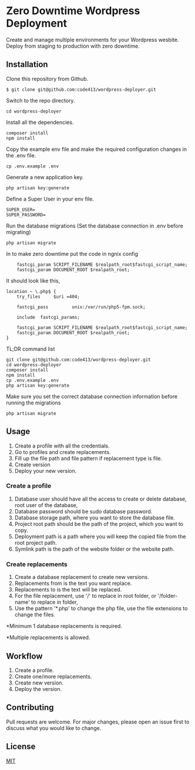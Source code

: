 # Zero Downtime Wordpress Deployment
Create and manage multiple environments for your Wordpress wesbite. Deploy from staging to production with zero downtime.

## Installation

Clone this repository from Github.

    $ git clone git@github.com:code413/wordpress-deployer.git
    
Switch to the repo directory.

    cd wordpress-deployer
    
Install all the dependencies.

    composer install
    npm install
    
Copy the example env file and make the required configuration changes in the .env file.

    cp .env.example .env
    
Generate a new application key.

    php artisan key:generate
    
Define a Super User in your env file.
```
SUPER_USER=
SUPER_PASSWORD=
```

Run the database migrations (Set the database connection in .env before migrating)

    php artisan migrate
    
In to make zero downtime put the code in ngnix config
        
        fastcgi_param SCRIPT_FILENAME $realpath_root$fastcgi_script_name;
        fastcgi_param DOCUMENT_ROOT $realpath_root;
        
It should look like this, 
    
    location ~ \.php$ {
        try_files     $uri =404;

        fastcgi_pass         unix:/var/run/php5-fpm.sock;

        include  fastcgi_params;

        fastcgi_param SCRIPT_FILENAME $realpath_root$fastcgi_script_name;
        fastcgi_param DOCUMENT_ROOT $realpath_root;
    }
    
TL;DR command list

    git clone git@github.com:code413/wordpress-deployer.git
    cd wordpress-deployer
    composer install
    npm install
    cp .env.example .env
    php artisan key:generate

Make sure you set the correct database connection information before running the migrations

    php artisan migrate
   

## Usage
1. Create a profile with all the credentials. 
2. Go to profiles and create replacements.
3. Fill up the file path and file pattern if replacement type is file.
4. Create version
5. Deploy your new version.

### Create a profile
1. Database user should have all the access to create or delete database, root user of the database,
2. Database password should be sudo database password. 
3. Database storage path, where you want to store the database file.
4. Project root path should be the path of the project, which you want to copy.
5. Deployment path is a path where you will keep the copied file from the root project path.
6. Symlink path is the path of the website folder or the website path.

### Create replacements
1. Create a database replacement to create new versions. 
2. Replacements from is the text you want replace.
3. Replacements to is the text will be replaced.
4. For the file replacement, use '/' to replace in root folder, or '/folder-name' to replace in folder,
5. Use the pattern '*.php' to change the php file, use the file extensions to change the files.

*Minimum 1 database replacements is required. 

*Multiple replacements is allowed.


## Workflow
1. Create a profile.
2. Create one/more replacements. 
3. Create new version.
4. Deploy the version. 



## Contributing
Pull requests are welcome. For major changes, please open an issue first to discuss what you would like to change.


## License
[MIT](https://choosealicense.com/licenses/mit/)
